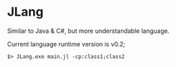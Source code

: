 # JLang
Similar to Java & C#, but more understandable language.

Current language runtime version is v0.2;


```
$> JLang.exe main.jl -cp:class1;class2
```
